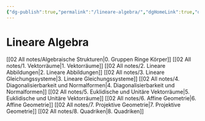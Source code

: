 ```yaml
---
{"dg-publish":true,"permalink":"/lineare-algebra/","dgHomeLink":true,"dgPassFrontmatter":false}
---
```


# Lineare Algebra

[[02 All notes/Algebraische Strukturen|0. Gruppen Ringe Körper]]
[[02 All notes/1. Vektorräume|1. Vektorräume]] 
[[02 All notes/2. Lineare Abbildungen|2. Lineare Abbildungen]]
[[02 All notes/3. Lineare Gleichungssysteme|3. Lineare Gleichungssysteme]]
[[02 All notes/4. Diagonalisierbarkeit und Normalformen|4. Diagonalisierbarkeit und Normalformen]]
[[02 All notes/5. Euklidische und Unitäre Vektorräume|5. Euklidische und Unitäre Vektorräume]]
[[02 All notes/6. Affine Geometrie|6. Affine Geometrie]]
[[02 All notes/7. Projektive Geometrie|7. Projektive Geometrie]]
[[02 All notes/8. Quadriken|8. Quadriken]]